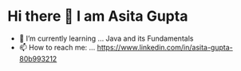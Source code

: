 <h1>Hi there 👋 I am Asita Gupta </h1>

- 🌱 I’m currently learning ... Java and its Fundamentals
- 📫 How to reach me: ... https://www.linkedin.com/in/asita-gupta-80b993212 

